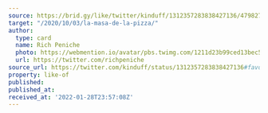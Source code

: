 ```yaml
---
source: https://brid.gy/like/twitter/kinduff/1312357283838427136/47982748
target: "/2020/10/03/la-masa-de-la-pizza/"
author:
  type: card
  name: Rich Peniche
  photo: https://webmention.io/avatar/pbs.twimg.com/1211d23b99ced13bec5a665161dfe82adbce5e729d2e56370cfed21fc10ee8ab.jpg
  url: https://twitter.com/richpeniche
source_url: https://twitter.com/kinduff/status/1312357283838427136#favorited-by-47982748
property: like-of
published:
published_at:
received_at: '2022-01-28T23:57:08Z'
---
```


